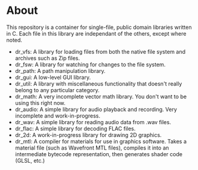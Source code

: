 # About
This repository is a container for single-file, public domain libraries written in C. Each
file in this library are independant of the others, except where noted.

- dr_vfs: A library for loading files from both the native file system and archives
such as Zip files.
- dr_fsw: A library for watching for changes to the file system.
- dr_path: A path manipulation library.
- dr_gui: A low-level GUI library.
- dr_util: A library with miscellaneous functionality that doesn't really belong to
any particular category.
- dr_math: A very incomplete vector math library. You don't want to be using this
right now.
- dr_audio: A simple library for audio playback and recording. Very incomplete and
work-in-progress.
- dr_wav: A simple library for reading audio data from .wav files.
- dr_flac: A simple library for decoding FLAC files.
- dr_2d: A work-in-progress library for drawing 2D graphics.
- dr_mtl: A compiler for materials for use in graphics software. Takes a material file
(such as Wavefront MTL files), compiles it into an intermediate bytecode representation,
then generates shader code (GLSL, etc.)